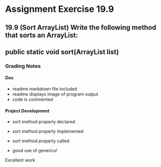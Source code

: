 # Assignment Exercise 19.9

## 19.9 (Sort ArrayList) Write the following method that sorts an ArrayList:

## public static <E> void sort(ArrayList<E> list)

### Grading Notes

#### Doc
- readme markdown file included
- readme displays image of program output
- code is commented

#### Project Development

- sort method properly declared
- sort method properly implemented
- sort method properly called

- good use of generics!

Excellent work
